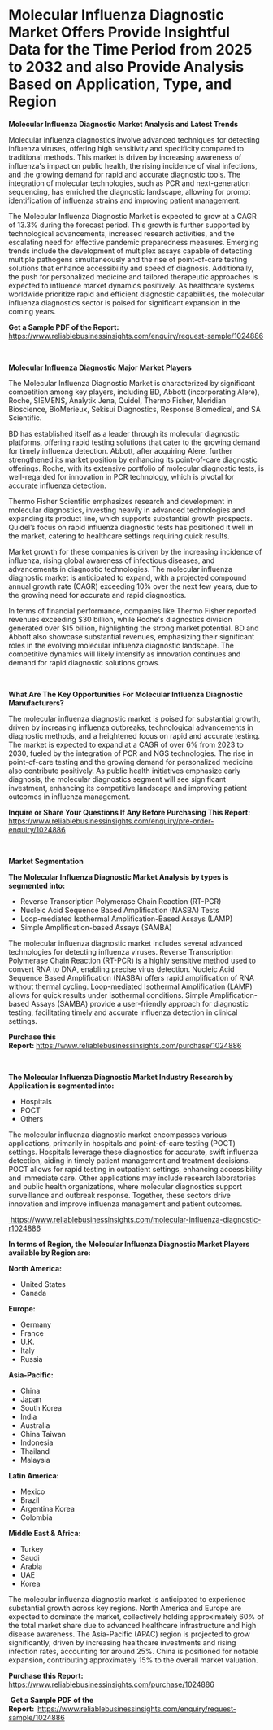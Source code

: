 <p><h1>Molecular Influenza Diagnostic Market Offers Provide Insightful Data for the Time Period from 2025 to 2032 and also Provide Analysis Based on Application, Type, and Region</h1></p><p><strong>Molecular Influenza Diagnostic Market Analysis and Latest Trends</strong></p>
<p><p>Molecular influenza diagnostics involve advanced techniques for detecting influenza viruses, offering high sensitivity and specificity compared to traditional methods. This market is driven by increasing awareness of influenza's impact on public health, the rising incidence of viral infections, and the growing demand for rapid and accurate diagnostic tools. The integration of molecular technologies, such as PCR and next-generation sequencing, has enriched the diagnostic landscape, allowing for prompt identification of influenza strains and improving patient management.</p><p>The Molecular Influenza Diagnostic Market is expected to grow at a CAGR of 13.3% during the forecast period. This growth is further supported by technological advancements, increased research activities, and the escalating need for effective pandemic preparedness measures. Emerging trends include the development of multiplex assays capable of detecting multiple pathogens simultaneously and the rise of point-of-care testing solutions that enhance accessibility and speed of diagnosis. Additionally, the push for personalized medicine and tailored therapeutic approaches is expected to influence market dynamics positively. As healthcare systems worldwide prioritize rapid and efficient diagnostic capabilities, the molecular influenza diagnostics sector is poised for significant expansion in the coming years.</p></p>
<p><strong>Get a Sample PDF of the Report:&nbsp;</strong> <a href="https://www.reliablebusinessinsights.com/enquiry/request-sample/1024886?utm_campaign=3217&utm_medium=2&utm_source=Github&utm_content=ia&utm_term=18042025&utm_id=molecular-influenza-diagnostic">https://www.reliablebusinessinsights.com/enquiry/request-sample/1024886</a></p>
<p>&nbsp;</p>
<p><strong>Molecular Influenza Diagnostic Major Market Players</strong></p>
<p><p>The Molecular Influenza Diagnostic Market is characterized by significant competition among key players, including BD, Abbott (incorporating Alere), Roche, SIEMENS, Analytik Jena, Quidel, Thermo Fisher, Meridian Bioscience, BioMerieux, Sekisui Diagnostics, Response Biomedical, and SA Scientific. </p><p>BD has established itself as a leader through its molecular diagnostic platforms, offering rapid testing solutions that cater to the growing demand for timely influenza detection. Abbott, after acquiring Alere, further strengthened its market position by enhancing its point-of-care diagnostic offerings. Roche, with its extensive portfolio of molecular diagnostic tests, is well-regarded for innovation in PCR technology, which is pivotal for accurate influenza detection.</p><p>Thermo Fisher Scientific emphasizes research and development in molecular diagnostics, investing heavily in advanced technologies and expanding its product line, which supports substantial growth prospects. Quidel’s focus on rapid influenza diagnostic tests has positioned it well in the market, catering to healthcare settings requiring quick results.</p><p>Market growth for these companies is driven by the increasing incidence of influenza, rising global awareness of infectious diseases, and advancements in diagnostic technologies. The molecular influenza diagnostic market is anticipated to expand, with a projected compound annual growth rate (CAGR) exceeding 10% over the next few years, due to the growing need for accurate and rapid diagnostics.</p><p>In terms of financial performance, companies like Thermo Fisher reported revenues exceeding $30 billion, while Roche's diagnostics division generated over $15 billion, highlighting the strong market potential. BD and Abbott also showcase substantial revenues, emphasizing their significant roles in the evolving molecular influenza diagnostic landscape. The competitive dynamics will likely intensify as innovation continues and demand for rapid diagnostic solutions grows.</p></p>
<p>&nbsp;</p>
<p><strong>What Are The Key Opportunities For Molecular Influenza Diagnostic Manufacturers?</strong></p>
<p><p>The molecular influenza diagnostic market is poised for substantial growth, driven by increasing influenza outbreaks, technological advancements in diagnostic methods, and a heightened focus on rapid and accurate testing. The market is expected to expand at a CAGR of over 6% from 2023 to 2030, fueled by the integration of PCR and NGS technologies. The rise in point-of-care testing and the growing demand for personalized medicine also contribute positively. As public health initiatives emphasize early diagnosis, the molecular diagnostics segment will see significant investment, enhancing its competitive landscape and improving patient outcomes in influenza management.</p></p>
<p><strong>Inquire or Share Your Questions If Any Before Purchasing This Report:</strong> <a href="https://www.reliablebusinessinsights.com/enquiry/pre-order-enquiry/1024886?utm_campaign=3217&utm_medium=2&utm_source=Github&utm_content=ia&utm_term=18042025&utm_id=molecular-influenza-diagnostic">https://www.reliablebusinessinsights.com/enquiry/pre-order-enquiry/1024886</a></p>
<p>&nbsp;</p>
<p><strong>Market Segmentation</strong></p>
<p><strong>The Molecular Influenza Diagnostic Market Analysis by types is segmented into:</strong></p>
<p><ul><li>Reverse Transcription Polymerase Chain Reaction (RT-PCR)</li><li>Nucleic Acid Sequence Based Amplification (NASBA) Tests</li><li>Loop-mediated Isothermal Amplification-Based Assays (LAMP)</li><li>Simple Amplification-based Assays (SAMBA)</li></ul></p>
<p><p>The molecular influenza diagnostic market includes several advanced technologies for detecting influenza viruses. Reverse Transcription Polymerase Chain Reaction (RT-PCR) is a highly sensitive method used to convert RNA to DNA, enabling precise virus detection. Nucleic Acid Sequence Based Amplification (NASBA) offers rapid amplification of RNA without thermal cycling. Loop-mediated Isothermal Amplification (LAMP) allows for quick results under isothermal conditions. Simple Amplification-based Assays (SAMBA) provide a user-friendly approach for diagnostic testing, facilitating timely and accurate influenza detection in clinical settings.</p></p>
<p><strong>Purchase this Report:&nbsp;</strong><a href="https://www.reliablebusinessinsights.com/purchase/1024886?utm_campaign=3217&utm_medium=2&utm_source=Github&utm_content=ia&utm_term=18042025&utm_id=molecular-influenza-diagnostic">https://www.reliablebusinessinsights.com/purchase/1024886</a></p>
<p>&nbsp;</p>
<p><strong>The Molecular Influenza Diagnostic Market Industry Research by Application is segmented into:</strong></p>
<p><ul><li>Hospitals</li><li>POCT</li><li>Others</li></ul></p>
<p><p>The molecular influenza diagnostic market encompasses various applications, primarily in hospitals and point-of-care testing (POCT) settings. Hospitals leverage these diagnostics for accurate, swift influenza detection, aiding in timely patient management and treatment decisions. POCT allows for rapid testing in outpatient settings, enhancing accessibility and immediate care. Other applications may include research laboratories and public health organizations, where molecular diagnostics support surveillance and outbreak response. Together, these sectors drive innovation and improve influenza management and patient outcomes.</p></p>
<p><a href="https://www.reliablebusinessinsights.com/molecular-influenza-diagnostic-r1024886?utm_campaign=3217&utm_medium=2&utm_source=Github&utm_content=ia&utm_term=18042025&utm_id=molecular-influenza-diagnostic">&nbsp;https://www.reliablebusinessinsights.com/molecular-influenza-diagnostic-r1024886</a></p>
<p><strong>In terms of Region, the Molecular Influenza Diagnostic Market Players available by Region are:</strong></p>
<p>
    <p> <strong> North America: </strong>
        <ul>
            <li>United States</li>
            <li>Canada</li>
        </ul>
        </p> 
    <p> <strong> Europe: </strong>
        <ul>
            <li>Germany</li>
            <li>France</li>
            <li>U.K.</li>
            <li>Italy</li>
            <li>Russia</li>
        </ul>
        </p> 
    <p> <strong> Asia-Pacific: </strong>
        <ul>
            <li>China</li>
            <li>Japan</li>
            <li>South Korea</li>
            <li>India</li>
            <li>Australia</li>
            <li>China Taiwan</li>
            <li>Indonesia</li>
            <li>Thailand</li>
            <li>Malaysia</li>
        </ul>
        </p> 
    <p> <strong> Latin America: </strong>
        <ul>
            <li>Mexico</li>
            <li>Brazil</li>
            <li>Argentina Korea</li>
            <li>Colombia</li>
        </ul>
        </p> 
    <p> <strong> Middle East & Africa: </strong>
        <ul>
            <li>Turkey</li>
            <li>Saudi</li>
            <li>Arabia</li>
            <li>UAE</li>
            <li>Korea</li>
        </ul>
    </p>
    </p>
<p><p>The molecular influenza diagnostic market is anticipated to experience substantial growth across key regions. North America and Europe are expected to dominate the market, collectively holding approximately 60% of the total market share due to advanced healthcare infrastructure and high disease awareness. The Asia-Pacific (APAC) region is projected to grow significantly, driven by increasing healthcare investments and rising infection rates, accounting for around 25%. China is positioned for notable expansion, contributing approximately 15% to the overall market valuation.</p></p>
<p><strong>Purchase this Report: </strong><a href="https://www.reliablebusinessinsights.com/purchase/1024886?utm_campaign=3217&utm_medium=2&utm_source=Github&utm_content=ia&utm_term=18042025&utm_id=molecular-influenza-diagnostic">https://www.reliablebusinessinsights.com/purchase/1024886</a></p>
<p>&nbsp;<strong>Get a Sample PDF of the Report:&nbsp;&nbsp;</strong><a href="https://www.reliablebusinessinsights.com/enquiry/request-sample/1024886?utm_campaign=3217&utm_medium=2&utm_source=Github&utm_content=ia&utm_term=18042025&utm_id=molecular-influenza-diagnostic">https://www.reliablebusinessinsights.com/enquiry/request-sample/1024886</a></p>
<p><strong></strong></p>
<p><p></p><p></p><p></p></p>